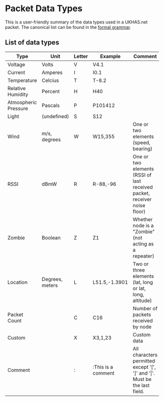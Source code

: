 # Packet Data Types

This is a user-friendly summary of the data types used in a UKHAS.net
packet. The canonical list can be found in the [formal
grammar](grammar.ebnf).

## List of data types

| Type          | Unit           | Letter | Example       | Comment |
|---------------|----------------|--------|---------------|---------|
| Voltage       | Volts          | V      | V4.1          |  |
| Current       | Amperes        | I      | I0.1          |  |
| Temperature   | Celcius        | T      | T-8.2         | |
| Relative Humidity | Percent    | H      | H40           | |
| Atmospheric Pressure | Pascals | P      | P101412       | |
| Light         | (undefined)    | S      | S12           | |
| Wind          | m/s, degrees   | W      | W15,355       | One or two elements (speed, bearing) |
| RSSI          | dBmW           | R      | R-88,-96      | One or two elements (RSSI of last received packet, receiver noise floor) |
| Zombie        | Boolean        | Z      | Z1            | Whether node is a "Zombie" (not acting as a repeater) |
| Location      | Degrees, meters | L     | L51.5,-1.3901 | Two or three elements (lat, long or lat, long, altitude) |
| Packet Count  |                | C      | C16           | Number of packets received by node |
| Custom        |                | X      | X3,1,23       | Custom data |
| Comment       |                | :      | :This is a comment | All characters permitted except '[', ']' and '\|'. Must be the last field. |
